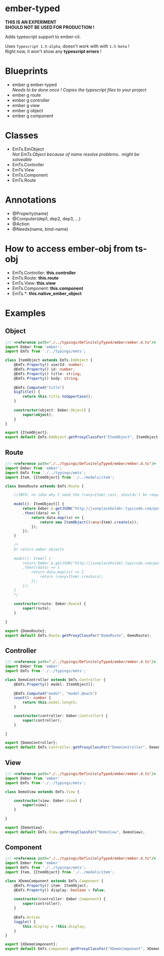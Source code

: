# ember-typed

**THIS IS AN EXPERIMENT**   
**SHOULD NOT BE USED FOR PRODUCTION !**

Adds typescript support to ember-cli.

Uses `Typescript 1.5-alpha`, doesn't work with with `1.5-beta` !   
Right now, it won't show any **typescript errors** !

# Blueprints
 * ember g ember-typed  
   *Needs to be done once ! Copies the typescript files to your project*
 * ember g route
 * ember g controller
 * ember g view
 * ember g object
 * ember g component

# Classes
 * EmTs.EmObject   
  *Not EmTs.Object because of name resolve problems.. might be solveable*
 * EmTs.Controller
 * EmTs.View
 * EmTs.Component
 * EmTs.Route

# Annotations
 * @Property(name)
 * @Computer(dep1, dep2, dep3, ...)
 * @Action
 * @Needs(name, bind-name)

# How to access ember-obj from ts-obj

* EmTs.Controller: **this.controller**
* EmTs.Route: **this.route**
* EmTs.View: **this.view**
* EmTs.Component: **this.component**
* EmTs.\*: **this.native_ember_object**

# Examples
Object
----
```ts
/// <reference path="./../typings/DefinitelyTyped/ember/ember.d.ts"/>
import Ember from 'ember';
import EmTs from './../typings/emts';

class ItemObject extends EmTs.EmObject {
	@EmTs.Property() userId: number;
	@EmTs.Property() id: number;
	@EmTs.Property() title: string;
	@EmTs.Property() body: string;
	
	@EmTs.Computed("title")
	bigTitle() {
		return this.title.toUpperCase();
	}
	
	constructor(object: Ember.Object) {
		super(object);
	}
}

export {ItemObject};
export default EmTs.EmObject.getProxyClassFor("ItemObject", ItemObject);
```

Route
----
```ts
/// <reference path="./../typings/DefinitelyTyped/ember/ember.d.ts"/>
import Ember from 'ember';
import EmTs from './../typings/emts';
import Item, {ItemObject} from './../models/item';

class DemoRoute extends EmTs.Route {

	//INFO: no idea why I need the (<any>Item) cast, shouldn't be required.. 
	
	model(): ItemObject[] {
		return Ember.$.getJSON("http://jsonplaceholder.typicode.com/posts")
		.then((data) => {
			return data.map((x) => {
				return new ItemObject((<any>Item).create(x));
			});
		});
	}
	
	/*
	Or return ember objects
	    
    model(): Item[] {
	    return Ember.$.getJSON("http://jsonplaceholder.typicode.com/posts")
	    .then((data) => {
		    return data.map((x) => {
			    return (<any>Item).create(x);
		    });
	    });
	}
    */
	
	constructor(route: Ember.Route) {
		super(route);
	}
	
}

export {DemoRoute};
export default EmTs.Route.getProxyClassFor("DemoRoute", DemoRoute);
```

Controller
----
```ts
/// <reference path="./../typings/DefinitelyTyped/ember/ember.d.ts"/>
import Ember from 'ember'
import EmTs from './../typings/emts';

class DemoController extends EmTs.Controller {
	@EmTs.Property() model: ItemObject[];
	
	@EmTs.Computed("model", "model.@each")
	count(): number {
		return this.model.length;
	}

	constructor(controller: Ember.Controller) {
		super(controller);
	}
	
}

export {DemoController};
export default EmTs.Controller.getProxyClassFor("DemoController", DemoController);
```

View
----
```ts
/// <reference path="./../typings/DefinitelyTyped/ember/ember.d.ts"/>
import Ember from 'ember'
import EmTs from './../typings/emts';

class DemoView extends EmTs.View {

	constructor(view: Ember.View) {
		super(view);
	}
	
}

export {DemoView};
export default EmTs.View.getProxyClassFor("DemoView", DemoView);
```

Component
----
```ts
/// <reference path="./../typings/DefinitelyTyped/ember/ember.d.ts"/>
import Ember from 'ember'
import EmTs from './../typings/emts';
import Item, {ItemObject} from './../models/item';

class XDemoComponent extends EmTs.Component {
	@EmTs.Property() item: ItemObject;
	@EmTs.Property() display: boolean = false;
	
	constructor(controller: Ember.Component) {
		super(controller);
	}
	
	@EmTs.Action
	toggle() {
		this.display = !this.display;
	}
}

export {XDemoComponent};
export default EmTs.Component.getProxyClassFor("XDemoComponent", XDemoComponent);
```
